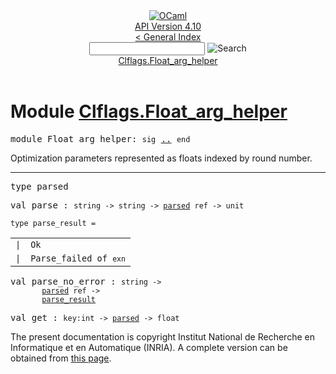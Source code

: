 <!-- ((! set title API !)) ((! set documentation !)) ((! set api !)) ((! set nobreadcrumb !)) -->
<div class="api"><header><nav class="toc brand"><a class="brand" href="https://ocaml.org/"><img src="colour-logo-gray.svg" class="svg" alt="OCaml"></a></nav><nav class="toc"><div class="toc_version"><a href="/docs" id="version-select">API Version 4.10</a></div><a href="index.html">&lt; General Index</a><div class="api_search"><input type="text" name="apisearch" id="api_search" oninput="mySearch(false);" onkeypress="this.oninput();" onclick="this.oninput();" onpaste="this.oninput();">
<img src="search_icon.svg" alt="Search" class="svg" onclick="mySearch(false)"></div>
<div id="search_results"></div><div class="toc_title"><a href="#top">Clflags.Float_arg_helper</a></div><ul></ul></nav></header>

<h1>Module <a href="type_Clflags.Float_arg_helper.html">Clflags.Float_arg_helper</a></h1>

<pre><span id="MODULEFloat_arg_helper"><span class="keyword">module</span> Float_arg_helper</span>: <code class="code"><span class="keyword">sig</span></code> <a href="Clflags.Float_arg_helper.html">..</a> <code class="code"><span class="keyword">end</span></code></pre><div class="info module top">
<div class="info-desc">
<p>Optimization parameters represented as floats indexed by round number.</p>
</div>
</div>
<hr width="100%">

<pre><span id="TYPEparsed"><span class="keyword">type</span> <code class="type"></code>parsed</span> </pre>


<pre><span id="VALparse"><span class="keyword">val</span> parse</span> : <code class="type">string -&gt; string -&gt; <a href="Clflags.Float_arg_helper.html#TYPEparsed">parsed</a> ref -&gt; unit</code></pre>
<pre><code><span id="TYPEparse_result"><span class="keyword">type</span> <code class="type"></code>parse_result</span> = </code></pre><table class="typetable">
<tbody><tr>
<td align="left" valign="top">
<code><span class="keyword">|</span></code></td>
<td align="left" valign="top">
<code><span id="TYPEELTparse_result.Ok"><span class="constructor">Ok</span></span></code></td>

</tr>
<tr>
<td align="left" valign="top">
<code><span class="keyword">|</span></code></td>
<td align="left" valign="top">
<code><span id="TYPEELTparse_result.Parse_failed"><span class="constructor">Parse_failed</span></span> <span class="keyword">of</span> <code class="type">exn</code></code></td>

</tr></tbody></table>



<pre><span id="VALparse_no_error"><span class="keyword">val</span> parse_no_error</span> : <code class="type">string -&gt;<br>       <a href="Clflags.Float_arg_helper.html#TYPEparsed">parsed</a> ref -&gt;<br>       <a href="Clflags.Float_arg_helper.html#TYPEparse_result">parse_result</a></code></pre>
<pre><span id="VALget"><span class="keyword">val</span> get</span> : <code class="type">key:int -&gt; <a href="Clflags.Float_arg_helper.html#TYPEparsed">parsed</a> -&gt; float</code></pre>
<div class="copyright">The present documentation is copyright Institut National de Recherche en Informatique et en Automatique (INRIA). A complete version can be obtained from <a href="http://caml.inria.fr/pub/docs/manual-ocaml/">this page</a>.</div></div>